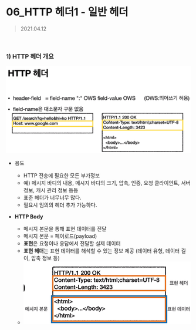 # 06_HTTP 헤더1 - 일반 헤더

> 2021.04.12

<br>

### 1) HTTP 헤더 개요

![image-20210412235029373](06_HTTP헤더1_일반헤더.assets/image-20210412235029373.png)

- 용도 

  - HTTP 전송에 필요한 모든 부가정보
  - 예) 메시지 바디의 내용, 메시지 바디의 크기, 압축, 인증, 요청 클라이언트, 서버 정보, 캐시 관리 정보 등등
  - 표준 헤더가 너무너무 많다.
  - 필요시 임의의 헤더 추가 가능하다.

- **HTTP Body**

  - 메시지 본문을 통해 표현 데이터를 전달
  - 메시지 본문 = 페이로드(payload)
  - **표현**은 요청이나 응답에서 전달할 실제 데이터
  - **표현 헤더**는 표현 데이터를 해석할 수 있는 정보 제공 (데이터 유형, 데이터 길이, 압축 정보 등)
  - ![image-20210412235547653](06_HTTP헤더1_일반헤더.assets/image-20210412235547653.png)

  

